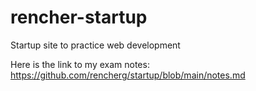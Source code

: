 # rencher-startup
Startup site to practice web development


Here is the link to my exam notes:
https://github.com/rencherg/startup/blob/main/notes.md
